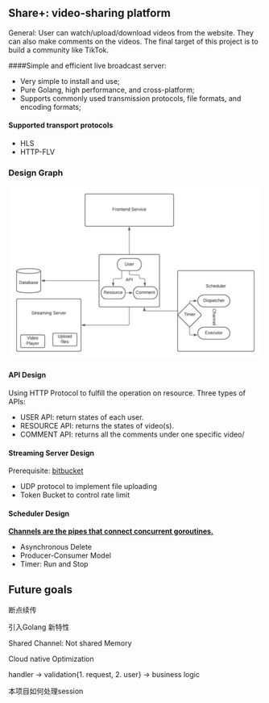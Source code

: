 
## Share+: video-sharing platform
General:
User can watch/upload/download videos from the website. They can also make comments on the videos. The final target of this project is to build a community like TikTok.

####Simple and efficient live broadcast server:
- Very simple to install and use;
- Pure Golang, high performance, and cross-platform;
- Supports commonly used transmission protocols, file formats, and encoding formats;



#### Supported transport protocols
- HLS
- HTTP-FLV

### Design Graph
![image](./asset/Design.jpeg)

#### API Design
Using HTTP Protocol to fulfill the operation on resource.
Three types of APIs:
- USER API: return states of each user.
- RESOURCE API: returns the states of video(s).
- COMMENT API: returns all the comments under one specific video/

#### Streaming Server Design
Prerequisite:
[bitbucket](https://godoc.org/github.com/DavidCai1993/token-bucket)

- UDP protocol to implement file uploading
- Token Bucket to control rate limit

#### Scheduler Design
[**Channels are the pipes that connect concurrent goroutines.**](https://tour.golang.org/concurrency/2)

- Asynchronous Delete
- Producer-Consumer Model
- Timer: Run and Stop


## Future goals

断点续传

引入Golang 新特性

Shared Channel: Not shared Memory

Cloud native Optimization

handler -> validation{1. request, 2. user} -> business logic


本项目如何处理session
